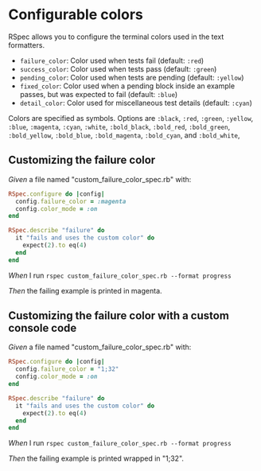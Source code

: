 # Configurable colors

RSpec allows you to configure the terminal colors used in the text formatters.

  * `failure_color`: Color used when tests fail (default: `:red`)
  * `success_color`: Color used when tests pass (default: `:green`)
  * `pending_color`: Color used when tests are pending (default: `:yellow`)
  * `fixed_color`: Color used when a pending block inside an example passes, but
    was expected to fail (default: `:blue`)
  * `detail_color`: Color used for miscellaneous test details (default: `:cyan`)

  Colors are specified as symbols. Options are `:black`, `:red`, `:green`,
  `:yellow`, `:blue`, `:magenta`, `:cyan`, `:white`, `:bold_black`, `:bold_red`,
  `:bold_green`, `:bold_yellow`, `:bold_blue`, `:bold_magenta`, `:bold_cyan`,
  and `:bold_white`,

## Customizing the failure color

_Given_ a file named "custom_failure_color_spec.rb" with:

```ruby
RSpec.configure do |config|
  config.failure_color = :magenta
  config.color_mode = :on
end

RSpec.describe "failure" do
  it "fails and uses the custom color" do
    expect(2).to eq(4)
  end
end
```

_When_ I run `rspec custom_failure_color_spec.rb --format progress`

_Then_ the failing example is printed in magenta.

## Customizing the failure color with a custom console code

_Given_ a file named "custom_failure_color_spec.rb" with:

```ruby
RSpec.configure do |config|
  config.failure_color = "1;32"
  config.color_mode = :on
end

RSpec.describe "failure" do
  it "fails and uses the custom color" do
    expect(2).to eq(4)
  end
end
```

_When_ I run `rspec custom_failure_color_spec.rb --format progress`

_Then_ the failing example is printed wrapped in "1;32".
